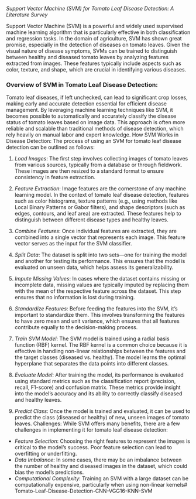 *Support Vector Machine (SVM) for Tomato Leaf Disease Detection: A Literature Survey*

Support Vector Machine (SVM) is a powerful and widely used supervised machine learning algorithm that is particularly effective in both classification and regression tasks. In the domain of agriculture, SVM has shown great promise, especially in the detection of diseases on tomato leaves. Given the visual nature of disease symptoms, SVMs can be trained to distinguish between healthy and diseased tomato leaves by analyzing features extracted from images. These features typically include aspects such as color, texture, and shape, which are crucial in identifying various diseases.

### Overview of SVM in Tomato Leaf Disease Detection:
Tomato leaf diseases, if left unchecked, can lead to significant crop losses, making early and accurate detection essential for efficient disease management. By leveraging machine learning techniques like SVM, it becomes possible to automatically and accurately classify the disease status of tomato leaves based on image data. This approach is often more reliable and scalable than traditional methods of disease detection, which rely heavily on manual labor and expert knowledge.
How SVM Works in Disease Detection:
The process of using an SVM for tomato leaf disease detection can be outlined as follows:

1. *Load Images*: The first step involves collecting images of tomato leaves from various sources, typically from a database or through fieldwork. These images are then resized to a standard format to ensure consistency in feature extraction.
   
2. *Feature Extraction*: Image features are the cornerstone of any machine learning model. In the context of tomato leaf disease detection, features such as color histograms, texture patterns (e.g., using methods like Local Binary Patterns or Gabor filters), and shape descriptors (such as edges, contours, and leaf area) are extracted. These features help to distinguish between different disease types and healthy leaves.

3. *Combine Features*: Once individual features are extracted, they are combined into a single vector that represents each image. This feature vector serves as the input for the SVM classifier.

4. *Split Data*: The dataset is split into two sets—one for training the model and another for testing its performance. This ensures that the model is evaluated on unseen data, which helps assess its generalizability.

5. *Impute Missing Values*: In cases where the dataset contains missing or incomplete data, missing values are typically imputed by replacing them with the mean of the respective feature across the dataset. This step ensures that no information is lost during training.

6. *Standardize Features*: Before feeding the features into the SVM, it’s important to standardize them. This involves transforming the features to have zero mean and unit variance, which ensures that all features contribute equally to the decision-making process.

7. *Train SVM Model*: The SVM model is trained using a radial basis function (RBF) kernel. The RBF kernel is a common choice because it is effective in handling non-linear relationships between the features and the target classes (diseased vs. healthy). The model learns the optimal hyperplane that separates the data points into different classes.

8. *Evaluate Model*: After training the model, its performance is evaluated using standard metrics such as the classification report (precision, recall, F1-score) and confusion matrix. These metrics provide insight into the model’s accuracy and its ability to correctly classify diseased and healthy leaves.

9. *Predict Class*: Once the model is trained and evaluated, it can be used to predict the class (diseased or healthy) of new, unseen images of tomato leaves.
Challenges:
While SVM offers many benefits, there are a few challenges in implementing it for tomato leaf disease detection:
- *Feature Selection*: Choosing the right features to represent the images is critical to the model’s success. Poor feature selection can lead to overfitting or underfitting.
- *Data Imbalance*: In some cases, there may be an imbalance between the number of healthy and diseased images in the dataset, which could bias the model’s predictions.
- *Computational Complexity*: Training an SVM with a large dataset can be computationally expensive, particularly when using non-linear kernels# Tomato-Leaf-Disease-Detection-CNN-VGG16-KNN-SVM
